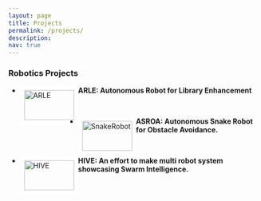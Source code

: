 ```yaml
---
layout: page
title: Projects
permalink: /projects/
description: 
nav: true
---
```


### Robotics Projects

<ul class="posts">
	<li>
		<a href="{{ site.baseurl }}/projects/1_project/" style="text-decoration:none;">
		<img src="../assets/img/4i_project_thumb.png" alt="ARLE" style="float:left;width:100px;height:60px;border-color: white" border="8">
			<p>
				<b>
				ARLE: Autonomous Robot for Library Enhancement
				</b>
			</p>
		</a>
	</li>
	<br/>
	<li>
		<a href="{{ site.baseurl }}/projects/2_project/" style="text-decoration:none;">
		<img src="../assets/img/asroa-1.png" alt="SnakeRobot" style="float:left;width:100px;height:60px;border-color: white" border="8">
			<p>
				<b>
				ASROA: Autonomous Snake Robot for Obstacle Avoidance.
				</b>
			</p>
		</a>
	</li>	
	<br/>
  <li>
		<a href="{{ site.baseurl }}/projects/3_project/" style="text-decoration:none;">
		<img src="../assets/img/hive-1.jpg" alt="HIVE" style="float:left;width:100px;height:60px;border-color: white" border="8">
			<p>
				<b>
				HIVE: An effort to make multi robot system showcasing Swarm Intelligence.
				</b>
			</p>
		</a>
	</li>
</ul>
	
<!--div class="projects grid">

  {% assign sorted_projects = site.projects | sort: "importance" %}
  {% for project in sorted_projects %}
  <div class="grid-item">
    {% if project.redirect %}
    <a href="{{ project.redirect }}" target="_blank">
    {% else %}
    <a href="{{ project.url | relative_url }}">
    {% endif %}
      <div class="card hoverable">
        {% if project.img %}
        <img src="{{ project.img | relative_url }}" alt="project thumbnail">
        {% endif %}
        <div class="card-body">
          <h2 class="card-title text-lowercase">{{ project.title }}</h2>
          <p class="card-text">{{ project.description }}</p>
          <div class="row ml-1 mr-1 p-0">
            {% if project.github %}
            <div class="github-icon">
              <div class="icon" data-toggle="tooltip" title="Code Repository">
                <a href="{{ project.github }}" target="_blank"><i class="fab fa-github gh-icon"></i></a>
              </div>
              {% if project.github_stars %}
              <span class="stars" data-toggle="tooltip" title="GitHub Stars">
                <i class="fas fa-star"></i>
                <span id="{{ project.github_stars }}-stars"></span>
              </span>
              {% endif %}
            </div>
            {% endif %}
          </div>
        </div>
      </div>
    </a>
  </div>
{% endfor %}

</div-->
